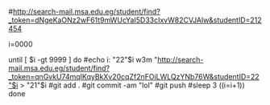 #http://search-mail.msa.edu.eg/student/find?_token=dNgeKaONz2wF61t9mWUcYaI5D33cIxvW82CVJAIw&studentID=212454

i=0000

until [ $i -gt 9999 ]
do
  #echo i: "22"$i
  w3m "http://search-mail.msa.edu.eg/student/find?_token=qnGvkU74mqIKqyBkXv20cqZf2nFOiLWLQzYNb76W&studentID=22"$i > "21"$i
  #git add .
  #git commit -am "lol"
  #git push
  #sleep 3
  ((i=i+1))
done
